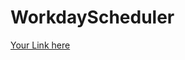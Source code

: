# WorkdayScheduler
[Your Link here](file:///C:/Users/josep/OneDrive/Desktop/WorkDay%20Schedule/index.html)



